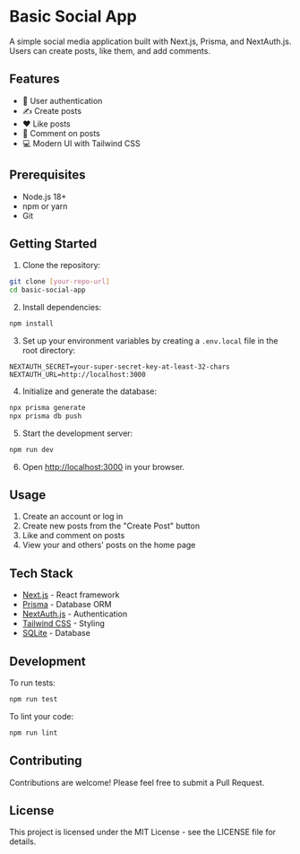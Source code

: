 # Basic Social App

A simple social media application built with Next.js, Prisma, and NextAuth.js. Users can create posts, like them, and add comments.

## Features

- 👤 User authentication
- ✍️ Create posts
- ❤️ Like posts
- 💬 Comment on posts
- 💻 Modern UI with Tailwind CSS

## Prerequisites

- Node.js 18+ 
- npm or yarn
- Git

## Getting Started

1. Clone the repository:
```bash
git clone [your-repo-url]
cd basic-social-app
```

2. Install dependencies:
```bash
npm install
```

3. Set up your environment variables by creating a `.env.local` file in the root directory:
```
NEXTAUTH_SECRET=your-super-secret-key-at-least-32-chars
NEXTAUTH_URL=http://localhost:3000
```

4. Initialize and generate the database:
```bash
npx prisma generate
npx prisma db push
```

5. Start the development server:
```bash
npm run dev
```

6. Open [http://localhost:3000](http://localhost:3000) in your browser.

## Usage

1. Create an account or log in
2. Create new posts from the "Create Post" button
3. Like and comment on posts
4. View your and others' posts on the home page

## Tech Stack

- [Next.js](https://nextjs.org/) - React framework
- [Prisma](https://www.prisma.io/) - Database ORM
- [NextAuth.js](https://next-auth.js.org/) - Authentication
- [Tailwind CSS](https://tailwindcss.com/) - Styling
- [SQLite](https://www.sqlite.org/) - Database

## Development

To run tests:
```bash
npm run test
```

To lint your code:
```bash
npm run lint
```

## Contributing

Contributions are welcome! Please feel free to submit a Pull Request.

## License

This project is licensed under the MIT License - see the LICENSE file for details.
